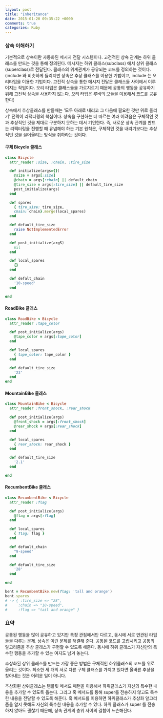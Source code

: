 ```yaml
---
layout: post
title: "Inheritance"
date: 2015-01-20 09:35:22 +0000
comments: true
categories: Ruby
---
```


### 상속 이해하기

기본적으로 상속이란 자동화된 메시지 전달 시스템이다. 고전적인 상속 관계는 하위 클래스를 만드는 것을 통해 정의된다. 메시지는 하위 클래스(subclass) 에서 상위 클래스(superclass)로 전달된다. 클래스의 위계관계가 공유되는 코드를 정의하는 것이다. (include 와 비슷하게 들리지만 상속은 추상 클래스를 이용한 기법이고, include 는 오리타입을 이용한 기법이다. 고전적 상속을 통한 메시지 전달은 클래스들 사이에서 이루어지는 작업이다. 오리 타입은 클래스들을 가로지르기 때문에 공통의 행동을 공유하기 위해 고전적 상속을 사용하지 않는다. 오리 타입은 루비의 모듈을 이용해서 코드를 공유한다)


상속에서 추상클래스를 만들때는 '모두 아래로 내리고 그 다음에 필요한 것만 위로 올리기' 전략이 리팩터링의 핵심이다. 상속을 구현하는 데 따르는 여러 어려움은 구체적인 것과 추상적인 것을 제대로 구분하지 못하는 데서 기인한다. 즉, 새로운 상속 관계를 만드는 리팩터링을 진행할 때 유념해야 하는 기본 원칙은, 구체적인 것을 내리기보다는 추상적인 것을 끌어올리는 방식을 취하라는 것이다.


#### 구체 Bicycle 클래스

```ruby
class Bicycle
  attr_reader :size, :chain, :tire_size

  def initialize(args={})
    @size = args[:size]
    @chain = args[:chain] || default_chain
    @tire_size = args[:tire_size] || default_tire_size
    post_initialize(args)
  end

  def spares
    { tire_size: tire_size,
    chain: chain}.merge(local_spares)
  end

  def default_tire_size
    raise NotImplementedError
  end

  def post_initialize(argS)
    nil
  end

  def local_spares
    {}
  end

  def defalt_chain
    '10-speed'
  end

end
```

#### RoadBike 클래스

```ruby
class RoadBike < Bicycle
  attr_reader :tape_color

  def post_initialize(args)
    @tape_color = args[:tape_color]
  end

  def local_spares
    { tape_color: tape_color }
  end

  def default_tire_size
    '23'
  end
end
```

#### MountainBike 클래스

```ruby
class MountainBike < Bicycle
  attr_reader :front_shock, :rear_shock

  def post_initialize(args)
    @front_shock = args[:front_shock]
    @rear_shock = args[:rear_shock]
  end

  def local_spares
    { rear_shock: rear_shock }
  end

  def default_tire_size
    '2.1'
  end

end
```

#### RecumbentBike 클래스

```ruby
class RecumbentBike < Bicycle
  attr_reader :flag

  def post_initialize(args)
    @flag = args[:flag]
  end

  def local_spares
    { flag: flag }
  end

  def default_chain
    "9-speed"
  end

  def default_tire_size
    '28'
  end

end

bent = RecumbentBike.new(flag: 'tall and orange')
bent.spares
# -> { :tire_size => "28",
#     :chain => "10-speed",
#     :flag => "tail and orange" }
```

### 요약

공통된 행동을 많이 공유하고 있지만 특정 관점에서만 다르고, 동시에 서로 연관된 타입들을 다루는 문제. 상속은 이런 문제를 해결해 준다. 공통된 코드를 고립시키고 공통의 알고리즘을 추상 클래스가 구현할 수 있도록 해준다. 동시에 하위 클래스가 자신만의 특수한 행동을 추가할 수 있는 여지도 남겨 놓는다.

추상화된 상위 클래스를 만드는 가장 좋은 방법은 구체적인 하위클래스의 코드를 위로 올리는 것이다. 최소한 세 개의 서로 다른 구체 클래스를 가지고 있다면 올바른 추상을 찾아내는 것은 어려운 일이 아니다.

추상화된 상위클래스는 템플릿 메서드 패턴을 이용해서 하위클래스가 자신의 특수한 내용을 추가할 수 있도록 돕는다. 그리고 혹 메서드를 통해 super를 전송하지 않고도 특수한 내용을 전달할 수 있도록 해준다. 훅 메서드를 이용하면 하위클래스가 추상화 알고리즘을 알지 못해도 자신의 특수한 내용을 추가할 수 있다. 하위 클래스가 super 를 전송하지 않아도 괜찮기 때문에, 상속 관계의 층위 사이의 결합이 느슨해진다.


